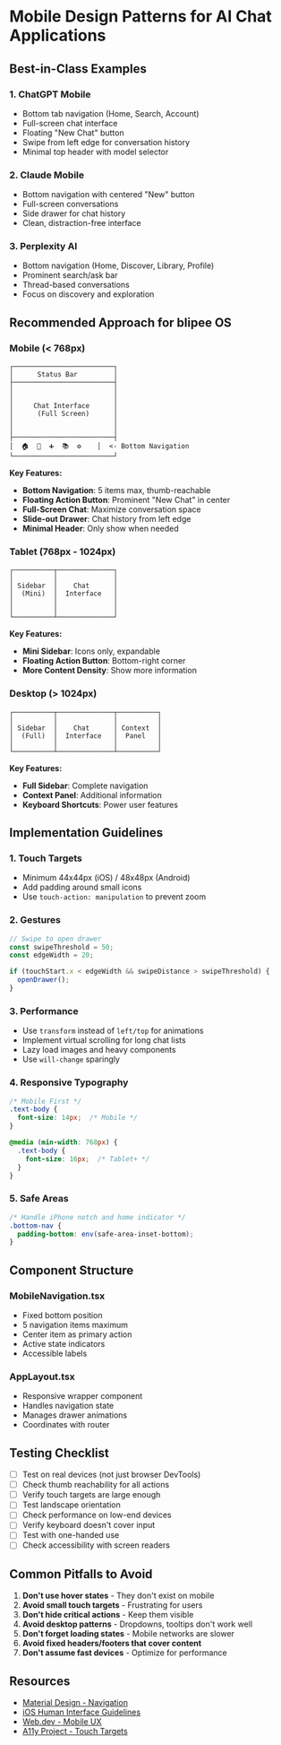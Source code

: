 # Mobile Design Patterns for AI Chat Applications

## Best-in-Class Examples

### 1. **ChatGPT Mobile**
- Bottom tab navigation (Home, Search, Account)
- Full-screen chat interface
- Floating "New Chat" button
- Swipe from left edge for conversation history
- Minimal top header with model selector

### 2. **Claude Mobile**
- Bottom navigation with centered "New" button
- Full-screen conversations
- Side drawer for chat history
- Clean, distraction-free interface

### 3. **Perplexity AI**
- Bottom navigation (Home, Discover, Library, Profile)
- Prominent search/ask bar
- Thread-based conversations
- Focus on discovery and exploration

## Recommended Approach for blipee OS

### Mobile (< 768px)
```
┌─────────────────────────┐
│      Status Bar         │
├─────────────────────────┤
│                         │
│                         │
│     Chat Interface      │
│      (Full Screen)      │
│                         │
│                         │
├─────────────────────────┤
│  🏠  💬  ➕  📚  ⚙️    │  <- Bottom Navigation
└─────────────────────────┘
```

**Key Features:**
- **Bottom Navigation**: 5 items max, thumb-reachable
- **Floating Action Button**: Prominent "New Chat" in center
- **Full-Screen Chat**: Maximize conversation space
- **Slide-out Drawer**: Chat history from left edge
- **Minimal Header**: Only show when needed

### Tablet (768px - 1024px)
```
┌──────────┬──────────────┐
│          │              │
│ Sidebar  │    Chat      │
│  (Mini)  │  Interface   │
│          │              │
│          │              │
└──────────┴──────────────┘
```

**Key Features:**
- **Mini Sidebar**: Icons only, expandable
- **Floating Action Button**: Bottom-right corner
- **More Content Density**: Show more information

### Desktop (> 1024px)
```
┌──────────┬──────────────┬──────────┐
│          │              │          │
│ Sidebar  │    Chat      │ Context  │
│  (Full)  │  Interface   │  Panel   │
│          │              │          │
└──────────┴──────────────┴──────────┘
```

**Key Features:**
- **Full Sidebar**: Complete navigation
- **Context Panel**: Additional information
- **Keyboard Shortcuts**: Power user features

## Implementation Guidelines

### 1. Touch Targets
- Minimum 44x44px (iOS) / 48x48px (Android)
- Add padding around small icons
- Use `touch-action: manipulation` to prevent zoom

### 2. Gestures
```javascript
// Swipe to open drawer
const swipeThreshold = 50;
const edgeWidth = 20;

if (touchStart.x < edgeWidth && swipeDistance > swipeThreshold) {
  openDrawer();
}
```

### 3. Performance
- Use `transform` instead of `left/top` for animations
- Implement virtual scrolling for long chat lists
- Lazy load images and heavy components
- Use `will-change` sparingly

### 4. Responsive Typography
```css
/* Mobile First */
.text-body {
  font-size: 14px;  /* Mobile */
}

@media (min-width: 768px) {
  .text-body {
    font-size: 16px;  /* Tablet+ */
  }
}
```

### 5. Safe Areas
```css
/* Handle iPhone notch and home indicator */
.bottom-nav {
  padding-bottom: env(safe-area-inset-bottom);
}
```

## Component Structure

### MobileNavigation.tsx
- Fixed bottom position
- 5 navigation items maximum
- Center item as primary action
- Active state indicators
- Accessible labels

### AppLayout.tsx
- Responsive wrapper component
- Handles navigation state
- Manages drawer animations
- Coordinates with router

## Testing Checklist

- [ ] Test on real devices (not just browser DevTools)
- [ ] Check thumb reachability for all actions
- [ ] Verify touch targets are large enough
- [ ] Test landscape orientation
- [ ] Check performance on low-end devices
- [ ] Verify keyboard doesn't cover input
- [ ] Test with one-handed use
- [ ] Check accessibility with screen readers

## Common Pitfalls to Avoid

1. **Don't use hover states** - They don't exist on mobile
2. **Avoid small touch targets** - Frustrating for users
3. **Don't hide critical actions** - Keep them visible
4. **Avoid desktop patterns** - Dropdowns, tooltips don't work well
5. **Don't forget loading states** - Mobile networks are slower
6. **Avoid fixed headers/footers that cover content**
7. **Don't assume fast devices** - Optimize for performance

## Resources

- [Material Design - Navigation](https://material.io/components/navigation-drawer)
- [iOS Human Interface Guidelines](https://developer.apple.com/design/human-interface-guidelines/)
- [Web.dev - Mobile UX](https://web.dev/mobile/)
- [A11y Project - Touch Targets](https://www.a11yproject.com/posts/touch-targets/)